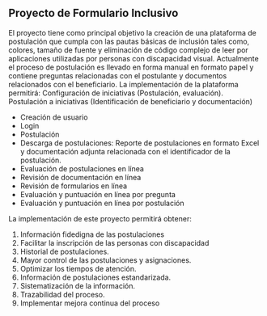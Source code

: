 ## Proyecto de Formulario Inclusivo

El proyecto tiene como principal objetivo la creación de una plataforma de postulación que cumpla con las pautas básicas de inclusión tales como, colores, tamaño de fuente y eliminación de código complejo de leer por aplicaciones utilizadas por personas con discapacidad visual. Actualmente el proceso de postulación es llevado en forma manual en formato papel y contiene preguntas relacionadas con el postulante y documentos relacionados con el beneficiario. La implementación de la plataforma permitirá:
Configuración de iniciativas (Postulación, evaluación).
Postulación a iniciativas (Identificación de beneficiario y documentación)
- Creación de usuario
- Login
- Postulación
- Descarga de postulaciones: Reporte de postulaciones en formato Excel y documentación adjunta relacionada con el identificador de la postulación.
- Evaluación de postulaciones en línea
- Revisión de documentación en línea
- Revisión de formularios en línea
- Evaluación y puntuación en línea por pregunta
- Evaluación y puntuación en línea por postulación


La implementación de este proyecto permitirá obtener:
1.	Información fidedigna de las postulaciones
2.	Facilitar la inscripción de las personas con discapacidad
3.	Historial de postulaciones.
4.	Mayor control de las postulaciones y asignaciones.
5.	Optimizar los tiempos de atención.
6.	Información de postulaciones estandarizada.
7.	Sistematización de la información.
8.	Trazabilidad del proceso.
9.	Implementar mejora continua del proceso
